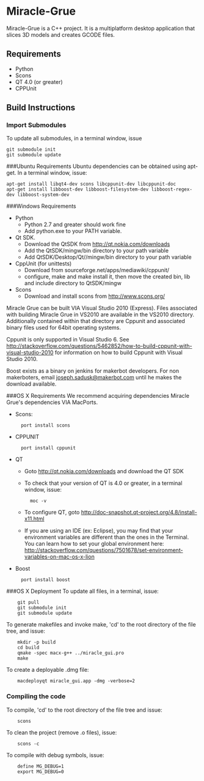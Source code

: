 # Miracle-Grue

Miracle-Grue is a C++ project. It is a multiplatform desktop application that slices 3D models and creates GCODE files.

## Requirements
* Python
* Scons
* QT 4.0 (or greater)
* CPPUnit

## Build Instructions

### Import Submodules
To update all submodules, in a terminal window, issue

	git submodule init
	git submodule update


###Ubuntu Requirements
Ubuntu dependencies can be obtained using apt-get.  In a terminal window, issue:

	apt-get install libqt4-dev scons libcppunit-dev libcppunit-doc
	apt-get install libboost-dev libboost-filesystem-dev libboost-regex-dev libboost-system-dev
    
###Windows Requirements

* Python 
	* Python 2.7 and greater should work fine 
 	* Add python.exe to your PATH variable.
* Qt SDK. 
	* Download the QtSDK from http://qt.nokia.com/downloads 
	* Add the QtSDK/mingw/bin directory to your path variable
 	* Add QtSDK/Desktop/Qt/<Version>/mingw/bin directory to your path variable
* CppUnit (for unittests)
	* Download from sourceforge.net/apps/mediawiki/cppunit/
	* configure, make and make install it, then move the created bin, lib and include directory to QtSDK/mingw
* Scons
	* Download and install scons from http://www.scons.org/
    	 
Miracle Grue can be built VIA Visual Studio 2010 (Express).  Files associated with building Miracle Grue in VS2010 are available in the VS2010 directory.  Additionally contained within that directory are Cppunit and associated binary files used for 64bit operating systems.

Cppunit is only supported in Visual Studio 6.  See http://stackoverflow.com/questions/5462852/how-to-build-cppunit-with-visual-studio-2010 for information on how to build Cppunit with Visual Studio 2010.
	
Boost exists as a binary on jenkins for makerbot developers. 
For non makerboters, email joseph.sadusk@makerbot.com until he makes the download available.
		  
###OS X Requirements
We recommend acquiring dependencies Miracle Grue's dependencies VIA MacPorts.

* Scons:

		port install scons

* CPPUNIT

		port install cppunit

* QT
	* Goto http://qt.nokia.com/downloads and download the QT SDK
 	* To check that your version of QT is 4.0 or greater, in a terminal window, issue:
  
			moc -v 

 	* To configure QT, goto http://doc-snapshot.qt-project.org/4.8/install-x11.html 
  	* If you are using an IDE (ex: Eclipse), you may find that your environment variables are different than the ones in the Terminal. You can learn how to set your global environment here: http://stackoverflow.com/questions/7501678/set-environment-variables-on-mac-os-x-lion

* Boost

		port install boost

###OS X Deployment
To update all files, in a terminal, issue:

		git pull
		git submodule init
		git submodule update

To generate makefiles and invoke make, 'cd' to the root directory of the file tree, and issue:

		mkdir -p build
		cd build
		qmake -spec macx-g++ ../miracle_gui.pro
		make

To create a deployable .dmg file:

		macdeployqt miracle_gui.app -dmg -verbose=2


### Compiling the code

To compile, 'cd' to the root directory of the file tree and issue:

		scons
    
To clean the project (remove .o files), issue:
	
		scons -c

To compile with debug symbols, issue:

		define MG_DEBUG=1
		export MG_DEBUG=0

